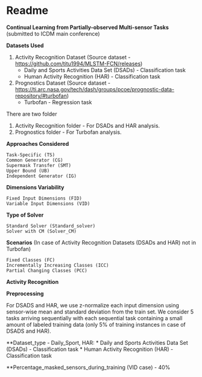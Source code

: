 # Readme
**Continual Learning from Partially-observed Multi-sensor Tasks** (submitted to ICDM main conference)

**Datasets Used**
1. Activity Recognition Dataset (Source dataset - https://github.com/titu1994/MLSTM-FCN/releases)
    * Daily and Sports Activities Data Set (DSADs) - Classification task
    * Human Activity Recognition (HAR) - Classification task
2.  Prognostics Dataset (Source dataset - https://ti.arc.nasa.gov/tech/dash/groups/pcoe/prognostic-data-repository/#turbofan)
    * Turbofan - Regression task

There are two folder

1.  Activity Recognition folder - For DSADs and HAR analysis.
2.  Prognostics folder - For Turbofan analysis.

**Approaches Considered**
    
    Task-Specific (TS)
    Common Generator (CG)
    Supermask Transfer (SMT)
    Upper Bound (UB)
    Independent Generator (IG)

**Dimensions Variability**

    Fixed Input Dimensions (FID)
    Variable Input Dimensions (VID)

**Type of Solver**

    Standard Solver (Standard_solver)
    Solver with CM (Solver_CM)

**Scenarios**
(In case of Activity Recognition Datasets (DSADs and HAR) not in Turbofan)
    
    Fixed Classes (FC)
    Incrementally Increasing Classes (ICC)
    Partial Changing Classes (PCC)
    
**Activity Recognition**

**Preprocessing**

   For DSADS and HAR, we use z-normalize each input dimension using sensor-wise mean and standard deviation from the train set.
   We consider 5 tasks arriving sequentially with each sequential task containing a small amount of labeled training data (only 5% of training instances in case of DSADS and HAR).
   
   **Dataset_type - Daily_Sport, HAR:
	 * Daily and Sports Activities Data Set (DSADs) - Classification task
    * Human Activity Recognition (HAR) - Classification task
	 
  **Percentage_masked_sensors_during_training (VID case) - 40%






